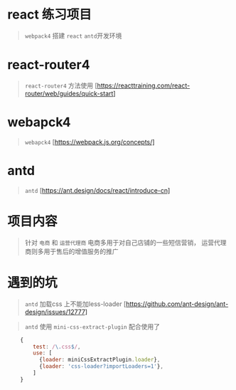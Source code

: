 # react 练习项目
> `webpack4` 搭建 `react` `antd`开发环境

# react-router4

> `react-router4` 方法使用 [https://reacttraining.com/react-router/web/guides/quick-start]

# webapck4

> `webapck4` [https://webpack.js.org/concepts/]

# antd
> `antd` [https://ant.design/docs/react/introduce-cn]


# 项目内容
> 针对 `电商` 和 `运营代理商` 电商多用于对自己店铺的一些短信营销， 运营代理商则多用于售后的增值服务的推广



# 遇到的坑
> `antd` 加载css 上不能加less-loader [https://github.com/ant-design/ant-design/issues/12777]

> `antd` 使用 `mini-css-extract-plugin` 配合使用了
```javascript
    {
        test: /\.css$/,
        use: [
          {loader: miniCssExtractPlugin.loader},
          {loader: 'css-loader?importLoaders=1'},
        ]
    }

```